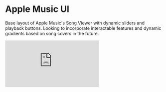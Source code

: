 # Apple Music UI

Base layout of Apple Music's Song Viewer with dynamic sliders and playback buttons. Looking to incorporate interactable features and dynamic gradients based on song covers in the future.

![](https://github.com/imohsin3797/SwiftProjects-AppleMusicUI/blob/main/Images/Apple%20Music%20UI.pdf)
